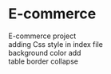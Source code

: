 # E-commerce
E-commerce project <br>
adding Css style in index file<br>
background color add <br>
table border collapse
